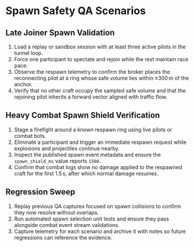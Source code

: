# Spawn Safety QA Scenarios

## Late Joiner Spawn Validation

1. Load a replay or sandbox session with at least three active pilots in the tunnel loop.
2. Force one participant to spectate and rejoin while the rest maintain race pace.
3. Observe the respawn telemetry to confirm the broker places the reconnecting pilot at a ring whose safe volume lies within ±300 m of the anchor.
4. Verify that no other craft occupy the sampled safe volume and that the rejoining pilot inherits a forward vector aligned with traffic flow.

## Heavy Combat Spawn Shield Verification

1. Stage a firefight around a known respawn ring using live pilots or combat bots.
2. Eliminate a participant and trigger an immediate respawn request while explosions and projectiles continue nearby.
3. Inspect the published spawn event metadata and ensure the `spawn_shield_ms` value reports `1500`.
4. Confirm that combat logs show no damage applied to the respawned craft for the first 1.5 s, after which normal damage resumes.

## Regression Sweep

1. Replay previous QA captures focused on spawn collisions to confirm they now resolve without overlaps.
2. Run automated spawn selection unit tests and ensure they pass alongside combat event stream validations.
3. Capture telemetry for each scenario and archive it with notes so future regressions can reference the evidence.
